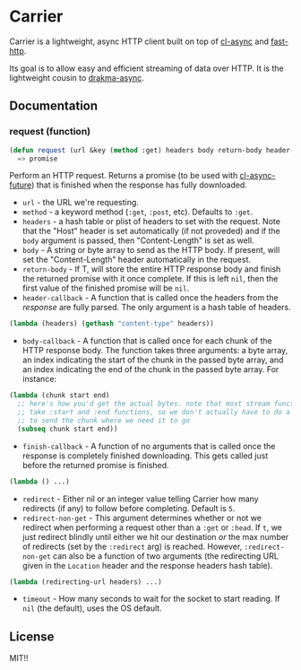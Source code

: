 # Carrier

Carrier is a lightweight, async HTTP client built on top of [cl-async](https://github.com/orthecreedence/cl-async)
and [fast-http](https://github.com/fukamachi/fast-http).

Its goal is to allow easy and efficient streaming of data over HTTP. It is the
lightweight cousin to [drakma-async](https://github.com/orthecreedence/drakma-async).

## Documentation

### request (function)

```lisp
(defun request (url &key (method :get) headers body return-body header-callback body-callback finish-callback (redirect 5) redirect-non-get timeout))
  => promise
```

Perform an HTTP request. Returns a promise (to be used with
[cl-async-future](https://github.com/orthecreedence/cl-async-future)) that is finished when the
response has fully downloaded.

- `url` - the URL we're requesting.
- `method` - a keyword method (`:get`, `:post`, etc). Defaults to `:get`.
- `headers` - a hash table or plist of headers to set with the request. Note
that the "Host" header is set automatically (if not proveded) and if the `body`
argument is passed, then "Content-Length" is set as well.
- `body` - A string or byte array to send as the HTTP body. If present, will set
the "Content-Length" header automatically in the request.
- `return-body` - If T, will store the entire HTTP response body and finish the
returned promise with it once complete. If this is left `nil`, then the first
value of the finished promise will be `nil`.
- `header-callback` - A function that is called once the headers from the
*response* are fully parsed. The only argument is a hash table of headers.
```lisp
(lambda (headers) (gethash "content-type" headers))
```
- `body-callback` - A function that is called once for each chunk of the HTTP
response body. The function takes three arguments: a byte array, an index
indicating the start of the chunk in the passed byte array, and an index
indicating the end of the chunk in the passed byte array. For instance:
```lisp
(lambda (chunk start end)
  ;; here's how you'd get the actual bytes. note that most stream functions
  ;; take :start and :end functions, so we don't actually have to do a subseq
  ;; to send the chunk where we need it to go
  (subseq chunk start end))
```
- `finish-callback` - A function of no arguments that is called once the
response is completely finished downloading. This gets called just before the
returned promise is finished.
```lisp
(lambda () ...)
```
- `redirect` - Either nil or an integer value telling Carrier how many redirects
(if any) to follow before completing. Default is `5`.
- `redirect-non-get` - This argument determines whether or not we redirect when
performing a request other than a `:get` or `:head`. If `t`, we just redirect
blindly until either we hit our destination *or* the max number of redirects
(set by the `:redirect` arg) is reached. However, `:redirect-non-get` can also
be a function of two arguments (the redirecting URL given in the `Location`
header and the response headers hash table).
```lisp
(lambda (redirecting-url headers) ...)
```
- `timeout` - How many seconds to wait for the socket to start reading. If `nil`
(the default), uses the OS default.

## License

MIT!!


